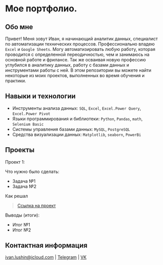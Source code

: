 # Мое портфолио.

## Обо мне 

Привет! Меня зовут Иван, я начинающий аналитик данных, специалист по автоматизации технических процессов.
Профессионально владею ``Excel`` и ``Google Sheets``. Могу автоматизировать любую работу, которая проводится с определенной переодичностью, чем и занимаюсь на основной работе и фрилансе. Так же осваивая новую профессию углубился в аналитику данных, работу с базами данных и инструментами работы с ней.
В этом репозитории вы можете найти некоторые из моих проектов, выполненных во время обучения и практики.

## Навыки и технологии
- Инструменты анализа данных: ``SQL``, ``Excel``, ``Excel.Power Query``, ``Excel.Power Pivot`` 
- Языки программирования и библиотеки: ``Python``, ``Pandas``, ``math``, ``Selenium Basic``
- Системы управления базами данных: ``MySQL``, ``PostgreSQL``
- Средства визуализации данных: ``Matplotlib``, ``seaborn``, ``PowerBi``


## Проекты
Проект 1:

Что нужно было сделать:

- Задача №1
- Задача №2

Как решал

> [Ссылка на проект](https://github.com/Skyproportfolio/ "ссылка должна содержать демонстративные материалы: скриншоты, таблички, запросы, код. Работодатель должен иметь возможность быстро посмотреть результаты работы")

Выводы (итоги):

- Итог №1
- Итог №2

## Контактная информация
ivan.lushin@icloud.com | [Telegram](https://t.me/neblabla1) | [VK](https://vk.com/neblabla)
